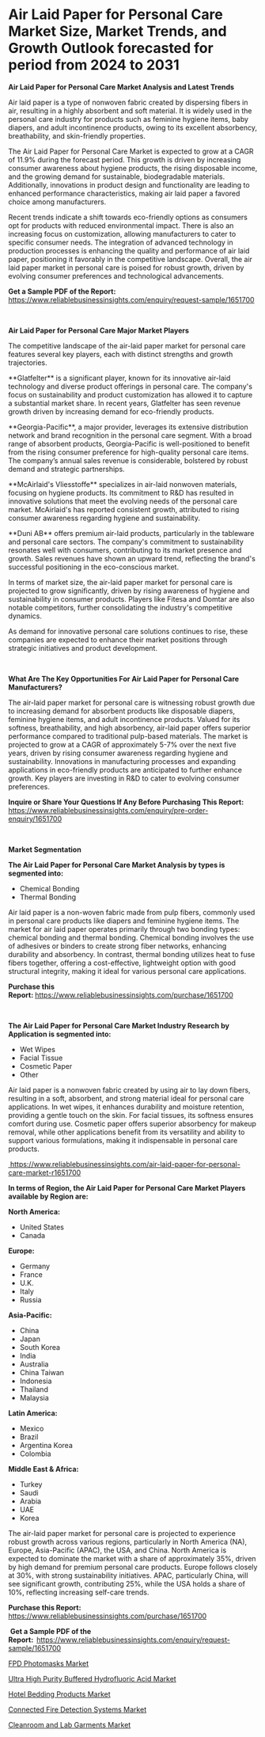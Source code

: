 <p><h1>Air Laid Paper for Personal Care Market Size, Market Trends, and Growth Outlook forecasted for period from 2024 to 2031</h1></p><p><strong>Air Laid Paper for Personal Care Market Analysis and Latest Trends</strong></p>
<p><p>Air laid paper is a type of nonwoven fabric created by dispersing fibers in air, resulting in a highly absorbent and soft material. It is widely used in the personal care industry for products such as feminine hygiene items, baby diapers, and adult incontinence products, owing to its excellent absorbency, breathability, and skin-friendly properties. </p><p>The Air Laid Paper for Personal Care Market is expected to grow at a CAGR of 11.9% during the forecast period. This growth is driven by increasing consumer awareness about hygiene products, the rising disposable income, and the growing demand for sustainable, biodegradable materials. Additionally, innovations in product design and functionality are leading to enhanced performance characteristics, making air laid paper a favored choice among manufacturers.</p><p>Recent trends indicate a shift towards eco-friendly options as consumers opt for products with reduced environmental impact. There is also an increasing focus on customization, allowing manufacturers to cater to specific consumer needs. The integration of advanced technology in production processes is enhancing the quality and performance of air laid paper, positioning it favorably in the competitive landscape. Overall, the air laid paper market in personal care is poised for robust growth, driven by evolving consumer preferences and technological advancements.</p></p>
<p><strong>Get a Sample PDF of the Report:&nbsp;</strong> <a href="https://www.reliablebusinessinsights.com/enquiry/request-sample/1651700?utm_campaign=1138&utm_medium=2&utm_source=Github&utm_content=ia&utm_term=08122024&utm_id=air-laid-paper-for-personal-care">https://www.reliablebusinessinsights.com/enquiry/request-sample/1651700</a></p>
<p>&nbsp;</p>
<p><strong>Air Laid Paper for Personal Care Major Market Players</strong></p>
<p><p>The competitive landscape of the air-laid paper market for personal care features several key players, each with distinct strengths and growth trajectories.</p><p>**Glatfelter** is a significant player, known for its innovative air-laid technology and diverse product offerings in personal care. The company's focus on sustainability and product customization has allowed it to capture a substantial market share. In recent years, Glatfelter has seen revenue growth driven by increasing demand for eco-friendly products.</p><p>**Georgia-Pacific**, a major provider, leverages its extensive distribution network and brand recognition in the personal care segment. With a broad range of absorbent products, Georgia-Pacific is well-positioned to benefit from the rising consumer preference for high-quality personal care items. The company’s annual sales revenue is considerable, bolstered by robust demand and strategic partnerships.</p><p>**McAirlaid's Vliesstoffe** specializes in air-laid nonwoven materials, focusing on hygiene products. Its commitment to R&D has resulted in innovative solutions that meet the evolving needs of the personal care market. McAirlaid's has reported consistent growth, attributed to rising consumer awareness regarding hygiene and sustainability.</p><p>**Duni AB** offers premium air-laid products, particularly in the tableware and personal care sectors. The company's commitment to sustainability resonates well with consumers, contributing to its market presence and growth. Sales revenues have shown an upward trend, reflecting the brand's successful positioning in the eco-conscious market.</p><p>In terms of market size, the air-laid paper market for personal care is projected to grow significantly, driven by rising awareness of hygiene and sustainability in consumer products. Players like Fitesa and Domtar are also notable competitors, further consolidating the industry's competitive dynamics.</p><p>As demand for innovative personal care solutions continues to rise, these companies are expected to enhance their market positions through strategic initiatives and product development.</p></p>
<p>&nbsp;</p>
<p><strong>What Are The Key Opportunities For Air Laid Paper for Personal Care Manufacturers?</strong></p>
<p><p>The air-laid paper market for personal care is witnessing robust growth due to increasing demand for absorbent products like disposable diapers, feminine hygiene items, and adult incontinence products. Valued for its softness, breathability, and high absorbency, air-laid paper offers superior performance compared to traditional pulp-based materials. The market is projected to grow at a CAGR of approximately 5-7% over the next five years, driven by rising consumer awareness regarding hygiene and sustainability. Innovations in manufacturing processes and expanding applications in eco-friendly products are anticipated to further enhance growth. Key players are investing in R&D to cater to evolving consumer preferences.</p></p>
<p><strong>Inquire or Share Your Questions If Any Before Purchasing This Report:</strong> <a href="https://www.reliablebusinessinsights.com/enquiry/pre-order-enquiry/1651700?utm_campaign=1138&utm_medium=2&utm_source=Github&utm_content=ia&utm_term=08122024&utm_id=air-laid-paper-for-personal-care">https://www.reliablebusinessinsights.com/enquiry/pre-order-enquiry/1651700</a></p>
<p>&nbsp;</p>
<p><strong>Market Segmentation</strong></p>
<p><strong>The Air Laid Paper for Personal Care Market Analysis by types is segmented into:</strong></p>
<p><ul><li>Chemical Bonding</li><li>Thermal Bonding</li></ul></p>
<p><p>Air laid paper is a non-woven fabric made from pulp fibers, commonly used in personal care products like diapers and feminine hygiene items. The market for air laid paper operates primarily through two bonding types: chemical bonding and thermal bonding. Chemical bonding involves the use of adhesives or binders to create strong fiber networks, enhancing durability and absorbency. In contrast, thermal bonding utilizes heat to fuse fibers together, offering a cost-effective, lightweight option with good structural integrity, making it ideal for various personal care applications.</p></p>
<p><strong>Purchase this Report:&nbsp;</strong><a href="https://www.reliablebusinessinsights.com/purchase/1651700?utm_campaign=1138&utm_medium=2&utm_source=Github&utm_content=ia&utm_term=08122024&utm_id=air-laid-paper-for-personal-care">https://www.reliablebusinessinsights.com/purchase/1651700</a></p>
<p>&nbsp;</p>
<p><strong>The Air Laid Paper for Personal Care Market Industry Research by Application is segmented into:</strong></p>
<p><ul><li>Wet Wipes</li><li>Facial Tissue</li><li>Cosmetic Paper</li><li>Other</li></ul></p>
<p><p>Air laid paper is a nonwoven fabric created by using air to lay down fibers, resulting in a soft, absorbent, and strong material ideal for personal care applications. In wet wipes, it enhances durability and moisture retention, providing a gentle touch on the skin. For facial tissues, its softness ensures comfort during use. Cosmetic paper offers superior absorbency for makeup removal, while other applications benefit from its versatility and ability to support various formulations, making it indispensable in personal care products.</p></p>
<p><a href="https://www.reliablebusinessinsights.com/air-laid-paper-for-personal-care-market-r1651700?utm_campaign=1138&utm_medium=2&utm_source=Github&utm_content=ia&utm_term=08122024&utm_id=air-laid-paper-for-personal-care">&nbsp;https://www.reliablebusinessinsights.com/air-laid-paper-for-personal-care-market-r1651700</a></p>
<p><strong>In terms of Region, the Air Laid Paper for Personal Care Market Players available by Region are:</strong></p>
<p>
    <p> <strong> North America: </strong>
        <ul>
            <li>United States</li>
            <li>Canada</li>
        </ul>
        </p> 
    <p> <strong> Europe: </strong>
        <ul>
            <li>Germany</li>
            <li>France</li>
            <li>U.K.</li>
            <li>Italy</li>
            <li>Russia</li>
        </ul>
        </p> 
    <p> <strong> Asia-Pacific: </strong>
        <ul>
            <li>China</li>
            <li>Japan</li>
            <li>South Korea</li>
            <li>India</li>
            <li>Australia</li>
            <li>China Taiwan</li>
            <li>Indonesia</li>
            <li>Thailand</li>
            <li>Malaysia</li>
        </ul>
        </p> 
    <p> <strong> Latin America: </strong>
        <ul>
            <li>Mexico</li>
            <li>Brazil</li>
            <li>Argentina Korea</li>
            <li>Colombia</li>
        </ul>
        </p> 
    <p> <strong> Middle East & Africa: </strong>
        <ul>
            <li>Turkey</li>
            <li>Saudi</li>
            <li>Arabia</li>
            <li>UAE</li>
            <li>Korea</li>
        </ul>
    </p>
    </p>
<p><p>The air-laid paper market for personal care is projected to experience robust growth across various regions, particularly in North America (NA), Europe, Asia-Pacific (APAC), the USA, and China. North America is expected to dominate the market with a share of approximately 35%, driven by high demand for premium personal care products. Europe follows closely at 30%, with strong sustainability initiatives. APAC, particularly China, will see significant growth, contributing 25%, while the USA holds a share of 10%, reflecting increasing self-care trends.</p></p>
<p><strong>Purchase this Report: </strong><a href="https://www.reliablebusinessinsights.com/purchase/1651700?utm_campaign=1138&utm_medium=2&utm_source=Github&utm_content=ia&utm_term=08122024&utm_id=air-laid-paper-for-personal-care">https://www.reliablebusinessinsights.com/purchase/1651700</a></p>
<p>&nbsp;<strong>Get a Sample PDF of the Report:&nbsp;&nbsp;</strong><a href="https://www.reliablebusinessinsights.com/enquiry/request-sample/1651700?utm_campaign=1138&utm_medium=2&utm_source=Github&utm_content=ia&utm_term=08122024&utm_id=air-laid-paper-for-personal-care">https://www.reliablebusinessinsights.com/enquiry/request-sample/1651700</a></p>
<p><strong></strong></p>
<p><p><a href="https://www.linkedin.com/pulse/revenue-generation-insights-fpd-photomasks-market-size-report-a2r2e?utm_campaign=1138&utm_medium=2&utm_source=Github&utm_content=ia&utm_term=08122024&utm_id=air-laid-paper-for-personal-care">FPD Photomasks Market</a></p><p><a href="https://www.linkedin.com/pulse/compreh-proposis-fbaif?utm_campaign=1138&utm_medium=2&utm_source=Github&utm_content=ia&utm_term=08122024&utm_id=air-laid-paper-for-personal-care">Ultra High Purity Buffered Hydrofluoric Acid Market</a></p><p><a href="https://www.linkedin.com/pulse/hotel-bedding-products-market-size-share-analysis-forecasted-ewb7e?utm_campaign=1138&utm_medium=2&utm_source=Github&utm_content=ia&utm_term=08122024&utm_id=air-laid-paper-for-personal-care">Hotel Bedding Products Market</a></p><p><a href="https://www.linkedin.com/pulse/how-new-trends-shaping-connected-fire-detection-systems-6hm3e?utm_campaign=1138&utm_medium=2&utm_source=Github&utm_content=ia&utm_term=08122024&utm_id=air-laid-paper-for-personal-care">Connected Fire Detection Systems Market</a></p><p><a href="https://github.com/jerhoskinson197676/Market-Research-Report-List-1/blob/main/cleanroom-and-lab-garments-market.md?utm_campaign=1138&utm_medium=2&utm_source=Github&utm_content=ia&utm_term=08122024&utm_id=air-laid-paper-for-personal-care">Cleanroom and Lab Garments Market</a></p></p>